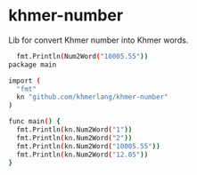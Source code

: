 # khmer-number

Lib for convert Khmer number into Khmer words.


```sh
  fmt.Println(Num2Word("10005.55"))
package main

import (
  "fmt"
  kn "github.com/khmerlang/khmer-number"
)

func main() {
  fmt.Println(kn.Num2Word("1"))
  fmt.Println(kn.Num2Word("2"))
  fmt.Println(kn.Num2Word("10005.55"))
  fmt.Println(kn.Num2Word("12.05"))
}
```

